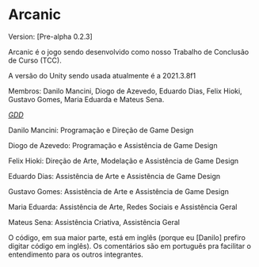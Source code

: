 # Arcanic

Version: [Pre-alpha 0.2.3]

Arcanic é o jogo sendo desenvolvido como nosso Trabalho de Conclusão de Curso (TCC).

A versão do Unity sendo usada atualmente é a 2021.3.8f1

Membros: Danilo Mancini, Diogo de Azevedo, Eduardo Dias, Felix Hioki, Gustavo Gomes, Maria Eduarda e Mateus Sena.

[*GDD*](https://docs.google.com/document/d/1ecWXxq0F2T6H8f7QlhAJWdVMxCd3cVlwd0Wg-ISU3Ng/edit?usp=sharing)


Danilo Mancini: Programação e Direção de Game Design

Diogo de Azevedo: Programação e Assistência de Game Design

Felix Hioki: Direção de Arte, Modelação e Assistência de Game Design

Eduardo Dias: Assistência de Arte e Assistência de Game Design

Gustavo Gomes: Assistência de Arte e Assistência de Game Design

Maria Eduarda: Assistência de Arte, Redes Sociais e Assistência Geral

Mateus Sena: Assistência Criativa, Assistência Geral


O código, em sua maior parte, está em inglês (porque eu [Danilo] prefiro digitar código em inglês). Os comentários são em português pra facilitar o entendimento para os outros integrantes.
